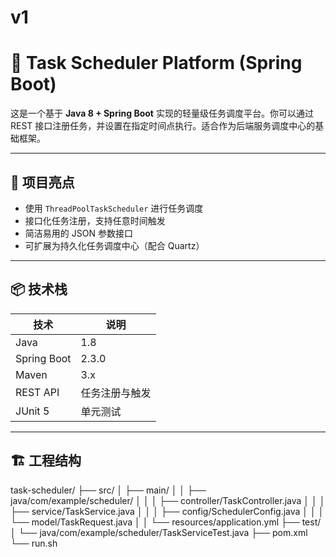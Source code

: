 # v1
# 🎯 Task Scheduler Platform (Spring Boot)

这是一个基于 **Java 8 + Spring Boot** 实现的轻量级任务调度平台。你可以通过 REST 接口注册任务，并设置在指定时间点执行。适合作为后端服务调度中心的基础框架。

---

## 🚀 项目亮点

- 使用 `ThreadPoolTaskScheduler` 进行任务调度
- 接口化任务注册，支持任意时间触发
- 简洁易用的 JSON 参数接口
- 可扩展为持久化任务调度中心（配合 Quartz）

---

## 📦 技术栈

| 技术 | 说明 |
|------|------|
| Java | 1.8 |
| Spring Boot | 2.3.0 |
| Maven | 3.x |
| REST API | 任务注册与触发 |
| JUnit 5 | 单元测试 |

---

## 🏗️ 工程结构
task-scheduler/
├── src/
│ ├── main/
│ │ ├── java/com/example/scheduler/
│ │ │ ├── controller/TaskController.java
│ │ │ ├── service/TaskService.java
│ │ │ ├── config/SchedulerConfig.java
│ │ │ └── model/TaskRequest.java
│ │ └── resources/application.yml
├── test/
│ └── java/com/example/scheduler/TaskServiceTest.java
├── pom.xml
└── run.sh
